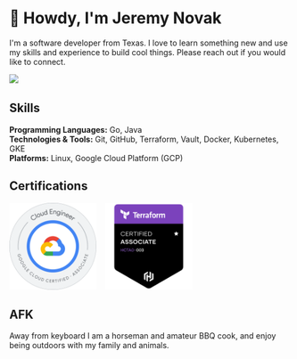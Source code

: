 # 👋 Howdy, I'm Jeremy Novak

I'm a software developer from Texas. I love to learn something new and use my 
skills and experience to build cool things. Please reach out if you would like 
to connect.

<a href="https://linkedin.com/in/jgnovak" title="Linkedin"><img src="https://img.shields.io/badge/LinkedIn-0077B5?style=for-the-badge&logo=linkedin&logoColor=white"></a>

## Skills

**Programming Languages:** Go, Java  
**Technologies & Tools:** Git, GitHub, Terraform, Vault, Docker, Kubernetes, GKE  
**Platforms:** Linux, Google Cloud Platform (GCP)


## Certifications

<div style="display: flex; justify-content: start; align-items: center; gap: 1rem;">
    <a href="https://www.credly.com/badges/93f52a6f-2425-4d88-b952-d45f9fbf475e/public_url"><img src="img/ace.png" alt="Google Certified Associate Cloud Engineer" title="Google Certified Associate Cloud Engineer" width="156"/></a>
    <a href="https://www.credly.com/badges/15035634-0643-4d71-8ec6-0fccbd9864a7/public_url"><img src="img/terraform.png" alt="HashiCorp Certified Terraform Associate" title="HashiCorp Certified Terraform Associate" width="156"/></a>
</div>

## AFK

Away from keyboard I am a horseman and amateur BBQ cook, and enjoy being outdoors with my family and animals. 
